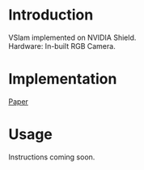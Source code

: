 # Introduction
VSlam implemented on NVIDIA Shield.  
Hardware: In-built RGB Camera. 


# Implementation
[Paper](http://web.stanford.edu/class/cs231m/projects/final-report-shridhar-neo.pdf)

# Usage
Instructions coming soon.
